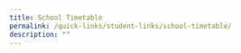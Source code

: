 ```yaml
---
title: School Timetable
permalink: /quick-links/student-links/school-timetable/
description: ""
---
```

